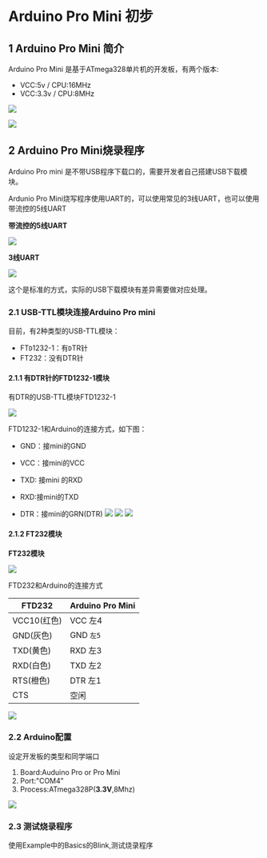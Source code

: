 # Arduino Pro Mini 初步

## 1 Arduino Pro Mini 简介

Arduino Pro Mini 是基于ATmega328单片机的开发板，有两个版本:

* VCC:5v / CPU:16MHz 
* VCC:3.3v / CPU:8MHz  


![](img/ArduinoProMini/ArduinoProMini.jpg)

![](img/ArduinoProMini/ArduinoProMini-pins.jpg)

## 2 Arduino Pro Mini烧录程序

Arduino Pro mini 是不带USB程序下载口的，需要开发者自己搭建USB下载模块。

Ardunio Pro Mini烧写程序使用UART的，可以使用常见的3线UART，也可以使用带流控的5线UART

**带流控的5线UART**

![](img/ArduinoProMini/5wire.jpg)

**3线UART**

![](img/ArduinoProMini/3wire.png)

这个是标准的方式，实际的USB下载模块有差异需要做对应处理。

### 2.1 USB-TTL模块连接Arduino Pro mini

目前，有2种类型的USB-TTL模块：

* FT`D`1232-1：有`D`TR针
* FT232：没有DTR针

#### 2.1.1 有DTR针的FTD1232-1模块

有DTR的USB-TTL模块FTD1232-1

![](img/ArduinoProMini/FTD1231-1.jpg)

FTD1232-1和Arduino的连接方式，如下图：

* GND：接mini的GND

* VCC：接mini的VCC

* TXD: 接mini 的RXD

* RXD:接mini的TXD

* DTR：接mini的GRN(DTR)
![](img/ArduinoProMini/usb_ttl_arduinopromini.png)
![](img/ArduinoProMini/Arduino_wired.jpg)
![](img/ArduinoProMini/FTD1231-1_wired.jpg)

#### 2.1.2 FT232模块

**FT232模块**

![](img/ArduinoProMini/FT232.jpg)

FTD232和Arduino的连接方式

|FTD232       | Arduino Pro Mini |
|-------------|------------------|
| VCC10(红色) | VCC 左4           |
| GND(灰色)   | GND   `左5`       |
| TXD(黄色)   | RXD 左3           |
| RXD(白色)   | TXD 左2           |
| RTS(橙色)   | DTR 左1           |
| CTS         | 空闲              |

![](img/ArduinoProMini/FT232-Arduino.jpg)

### 2.2 Arduino配置

设定开发板的类型和同学端口

1. Board:Auduino Pro or Pro Mini
2. Port:"COM4"
3. Process:ATmega328P(**3.3V**,8Mhz)

![](img/ArduinoProMini/ArduinoProMini_Type.jpg)

### 2.3 测试烧录程序

使用Example中的Basics的Blink,测试烧录程序


